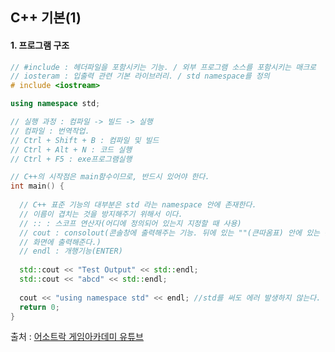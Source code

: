 ## C++ 기본(1)

#### 1. 프로그램 구조

```c++
// #include : 헤더파일을 포함시키는 기능. / 외부 프로그램 소스를 포함시키는 매크로
// iosteram : 입출력 관련 기본 라이브러리. / std namespace를 정의 
# include <iostream>

using namespace std;

// 실행 과정 : 컴파일 -> 빌드 -> 실행
// 컴파일 : 번역작업.
// Ctrl + Shift + B : 컴파일 및 빌드
// Ctrl + Alt + N : 코드 실행
// Ctrl + F5 : exe프로그램실행

// C++의 시작점은 main함수이므로, 반드시 있어야 한다.
int main() {
  
  // C++ 표준 기능의 대부분은 std 라는 namespace 안에 존재한다. 
  // 이름이 겹치는 것을 방지해주기 위해서 이다.
  // :: : 스코프 연산자(어디에 정의되어 있는지 지정할 때 사용)
  // cout : consolout(콘솔창에 출력해주는 기능. 뒤에 있는 ""(큰따옴표) 안에 있는 문자들을
  // 화면에 출력해준다.)
  // endl : 개행기능(ENTER)
    
  std::cout << "Test Output" << std::endl;
  std::cout << "abcd" << std::endl;
 
  cout << "using namespace std" << endl; //std를 써도 에러 발생하지 않는다.
  return 0;
}

```

출처 : [어소트락 게임아카데미 유튜브](https://www.youtube.com/watch?v=WZLkdz277DA&lc=z23ddnnabtufupoa204t1aokg1idllo2fqcjxpjosne2bk0h00410)

